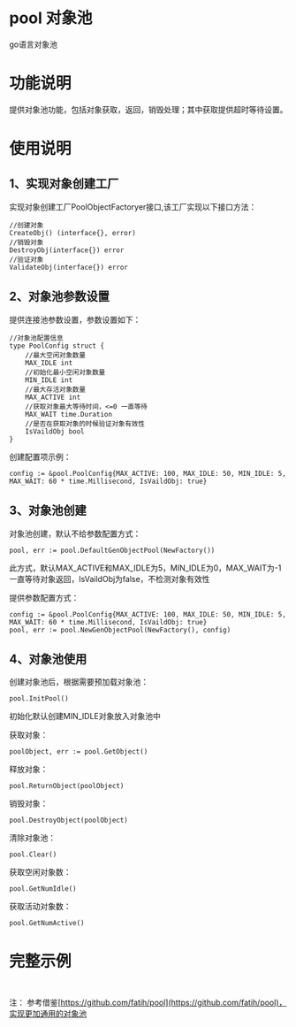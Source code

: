 # pool 对象池

go语言对象池

# 功能说明
提供对象池功能，包括对象获取，返回，销毁处理；其中获取提供超时等待设置。

# 使用说明

## 1、实现对象创建工厂
实现对象创建工厂PoolObjectFactoryer接口,该工厂实现以下接口方法：
```
//创建对象
CreateObj() (interface{}, error)
//销毁对象
DestroyObj(interface{}) error
//验证对象
ValidateObj(interface{}) error
```
## 2、对象池参数设置
提供连接池参数设置，参数设置如下：

```
//对象池配置信息
type PoolConfig struct {
	//最大空闲对象数量
	MAX_IDLE int
	//初始化最小空闲对象数量
	MIN_IDLE int
	//最大存活对象数量
	MAX_ACTIVE int
	//获取对象最大等待时间，<=0 一直等待
	MAX_WAIT time.Duration
	//是否在获取对象的时候验证对象有效性
	IsVaildObj bool
}
```
创建配置项示例：

```
config := &pool.PoolConfig{MAX_ACTIVE: 100, MAX_IDLE: 50, MIN_IDLE: 5, MAX_WAIT: 60 * time.Millisecond, IsVaildObj: true}
```

## 3、对象池创建
对象池创建，默认不给参数配置方式：
```
pool, err := pool.DefaultGenObjectPool(NewFactory())
```
此方式，默认MAX_ACTIVE和MAX_IDLE为5，MIN_IDLE为0，MAX_WAIT为-1一直等待对象返回，IsVaildObj为false，不检测对象有效性

提供参数配置方式：
```
config := &pool.PoolConfig{MAX_ACTIVE: 100, MAX_IDLE: 50, MIN_IDLE: 5, MAX_WAIT: 60 * time.Millisecond, IsVaildObj: true}
pool, err := pool.NewGenObjectPool(NewFactory(), config)
```

## 4、对象池使用
创建对象池后，根据需要预加载对象池：
```
pool.InitPool()
```
初始化默认创建MIN_IDLE对象放入对象池中

获取对象：
```
poolObject, err := pool.GetObject()
```
释放对象：
```
pool.ReturnObject(poolObject)
```
销毁对象：
```
pool.DestroyObject(poolObject)
```
清除对象池：
```
pool.Clear()
```
获取空闲对象数：
```
pool.GetNumIdle()
```
获取活动对象数：
```
pool.GetNumActive()
```
# 完整示例
```


```

注：
参考借鉴[https://github.com/fatih/pool](https://github.com/fatih/pool)，实现更加通用的对象池
